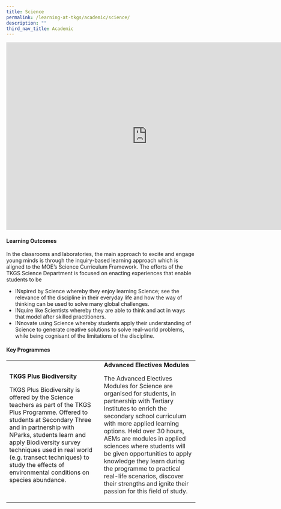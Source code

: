 ```yaml
---
title: Science
permalink: /learning-at-tkgs/academic/science/
description: ""
third_nav_title: Academic
---
```

<iframe src="https://docs.google.com/presentation/d/e/2PACX-1vSUcskXt75bfukACe6Yzos6BuKe5jo8jzfsv1WfhtGjfdvgm7YVFEQS2NJ6rPQqlvg4Vbmx4gBi_lFr/embed?start=false&loop=false&delayms=10000" frameborder="0" width="750" height="500" allowfullscreen="true"></iframe>

<h4><strong>Learning Outcomes</strong></h4>
<p>In the classrooms and laboratories, the main approach to excite and engage young minds is through the inquiry-based learning approach which is aligned to the MOE&rsquo;s Science Curriculum Framework. The efforts of the TKGS Science Department is focused on enacting experiences that enable students to be&nbsp;</p>
<ul>
<li>INspired by Science whereby they enjoy learning Science; see the relevance of the discipline in their everyday life and how the way of thinking can be used to solve many global challenges.</li>
<li>INquire like Scientists whereby they are able to think and act in ways that model after skilled practitioners.&nbsp;</li>
<li>INnovate using Science whereby students apply their understanding of Science to generate creative solutions to solve real-world problems, while being cognisant of the limitations of the discipline.&nbsp;</li>
</ul>
<h4><strong>Key Programmes</strong></h4>
<table style="width: 100%;" border="0">
<tbody>
<tr>
<td style="width: 50%;">
<strong>TKGS Plus Biodiversity</label></strong>
<p>TKGS Plus Biodiversity is offered by the Science teachers as part of the TKGS Plus Programme. Offered to students at Secondary Three and in partnership with NParks, students learn and apply Biodiversity survey techniques used in real world (e.g. transect techniques) to study the effects of environmental conditions on species abundance.&nbsp;</p>
</td>
<td style="width: 50%;">
<strong>Advanced Electives Modules</strong>
<p>The Advanced Electives Modules for Science are organised for students, in partnership with Tertiary Institutes to enrich the secondary school curriculum with more applied learning options. Held over 30 hours, AEMs are modules in applied sciences where students will be given opportunities to apply knowledge they learn during the programme to practical real-life scenarios, discover their strengths and ignite their passion for this field of study.</p>
</td>
</tr>
</tbody>
</table>